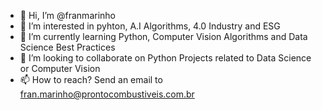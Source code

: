 - 👋 Hi, I’m @franmarinho
- 👀 I’m interested in pyhton, A.I Algorithms, 4.0 Industry and ESG
- 🌱 I’m currently learning Python, Computer Vision Algorithms and Data Science Best Practices
- 💞️ I’m looking to collaborate on Python Projects related to Data Science or Computer Vision
- 📫 How to reach? Send an email to fran.marinho@prontocombustiveis.com.br

<!---
franmarinho/franmarinho is a ✨ special ✨ repository because its `README.md` (this file) appears on your GitHub profile.
You can click the Preview link to take a look at your changes.
--->
